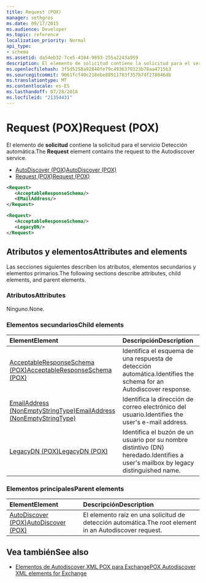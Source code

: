 ```yaml
---
title: Request (POX)
manager: sethgros
ms.date: 09/17/2015
ms.audience: Developer
ms.topic: reference
localization_priority: Normal
api_type:
- schema
ms.assetid: da54eb32-7ce5-4384-9893-255a2243a959
description: El elemento de solicitud contiene la solicitud para el servicio Detección automática.
ms.openlocfilehash: 3f5d5258a92840fe79c4936370323b78aa4715b3
ms.sourcegitcommit: 9061fcf40c218ebe88911783f357b7df278846db
ms.translationtype: MT
ms.contentlocale: es-ES
ms.lasthandoff: 07/28/2018
ms.locfileid: "21354431"
---
```

# <a name="request-pox"></a><span data-ttu-id="a779c-103">Request (POX)</span><span class="sxs-lookup"><span data-stu-id="a779c-103">Request (POX)</span></span>

<span data-ttu-id="a779c-104">El elemento de **solicitud** contiene la solicitud para el servicio Detección automática.</span><span class="sxs-lookup"><span data-stu-id="a779c-104">The **Request** element contains the request to the Autodiscover service.</span></span> 
  
- [<span data-ttu-id="a779c-105">AutoDiscover (POX)</span><span class="sxs-lookup"><span data-stu-id="a779c-105">AutoDiscover (POX)</span></span>](autodiscover-pox.md) 
- [<span data-ttu-id="a779c-106">Request (POX)</span><span class="sxs-lookup"><span data-stu-id="a779c-106">Request (POX)</span></span>](request-pox.md)
  
```xml
<Request>
   <AcceptableResponseSchema/>
   <EMailAddress/>
</Request>
```

```xml
<Request>
   <AcceptableResponseSchema/> 
   <LegacyDN/>
</Request>
```

## <a name="attributes-and-elements"></a><span data-ttu-id="a779c-107">Atributos y elementos</span><span class="sxs-lookup"><span data-stu-id="a779c-107">Attributes and elements</span></span>

<span data-ttu-id="a779c-108">Las secciones siguientes describen los atributos, elementos secundarios y elementos primarios.</span><span class="sxs-lookup"><span data-stu-id="a779c-108">The following sections describe attributes, child elements, and parent elements.</span></span>
  
### <a name="attributes"></a><span data-ttu-id="a779c-109">Atributos</span><span class="sxs-lookup"><span data-stu-id="a779c-109">Attributes</span></span>

<span data-ttu-id="a779c-110">Ninguno.</span><span class="sxs-lookup"><span data-stu-id="a779c-110">None.</span></span>
  
### <a name="child-elements"></a><span data-ttu-id="a779c-111">Elementos secundarios</span><span class="sxs-lookup"><span data-stu-id="a779c-111">Child elements</span></span>

|<span data-ttu-id="a779c-112">**Element**</span><span class="sxs-lookup"><span data-stu-id="a779c-112">**Element**</span></span>|<span data-ttu-id="a779c-113">**Descripción**</span><span class="sxs-lookup"><span data-stu-id="a779c-113">**Description**</span></span>|
|:-----|:-----|
|[<span data-ttu-id="a779c-114">AcceptableResponseSchema (POX)</span><span class="sxs-lookup"><span data-stu-id="a779c-114">AcceptableResponseSchema (POX)</span></span>](acceptableresponseschema-pox.md) <br/> |<span data-ttu-id="a779c-115">Identifica el esquema de una respuesta de detección automática.</span><span class="sxs-lookup"><span data-stu-id="a779c-115">Identifies the schema for an Autodiscover response.</span></span>  <br/> |
|[<span data-ttu-id="a779c-116">EmailAddress (NonEmptyStringType)</span><span class="sxs-lookup"><span data-stu-id="a779c-116">EmailAddress (NonEmptyStringType)</span></span>](emailaddress-nonemptystringtype.md) <br/> |<span data-ttu-id="a779c-117">Identifica la dirección de correo electrónico del usuario.</span><span class="sxs-lookup"><span data-stu-id="a779c-117">Identifies the user's e-mail address.</span></span>  <br/> |
|[<span data-ttu-id="a779c-118">LegacyDN (POX)</span><span class="sxs-lookup"><span data-stu-id="a779c-118">LegacyDN (POX)</span></span>](legacydn-pox.md) <br/> |<span data-ttu-id="a779c-119">Identifica el buzón de un usuario por su nombre distintivo (DN) heredado.</span><span class="sxs-lookup"><span data-stu-id="a779c-119">Identifies a user's mailbox by legacy distinguished name.</span></span>  <br/> |
   
### <a name="parent-elements"></a><span data-ttu-id="a779c-120">Elementos principales</span><span class="sxs-lookup"><span data-stu-id="a779c-120">Parent elements</span></span>

|<span data-ttu-id="a779c-121">**Element**</span><span class="sxs-lookup"><span data-stu-id="a779c-121">**Element**</span></span>|<span data-ttu-id="a779c-122">**Descripción**</span><span class="sxs-lookup"><span data-stu-id="a779c-122">**Description**</span></span>|
|:-----|:-----|
|[<span data-ttu-id="a779c-123">AutoDiscover (POX)</span><span class="sxs-lookup"><span data-stu-id="a779c-123">AutoDiscover (POX)</span></span>](autodiscover-pox.md) <br/> |<span data-ttu-id="a779c-124">El elemento raíz en una solicitud de detección automática.</span><span class="sxs-lookup"><span data-stu-id="a779c-124">The root element in an Autodiscover request.</span></span>  <br/> |
   
## <a name="see-also"></a><span data-ttu-id="a779c-125">Vea también</span><span class="sxs-lookup"><span data-stu-id="a779c-125">See also</span></span>

- [<span data-ttu-id="a779c-126">Elementos de Autodiscover XML POX para Exchange</span><span class="sxs-lookup"><span data-stu-id="a779c-126">POX Autodiscover XML elements for Exchange</span></span>](pox-autodiscover-xml-elements-for-exchange.md)

